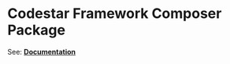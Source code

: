 # Codestar Framework Composer Package

See: **<a href="https://codestarframework.com/documentation/#/" target="_blank">Documentation</a>**